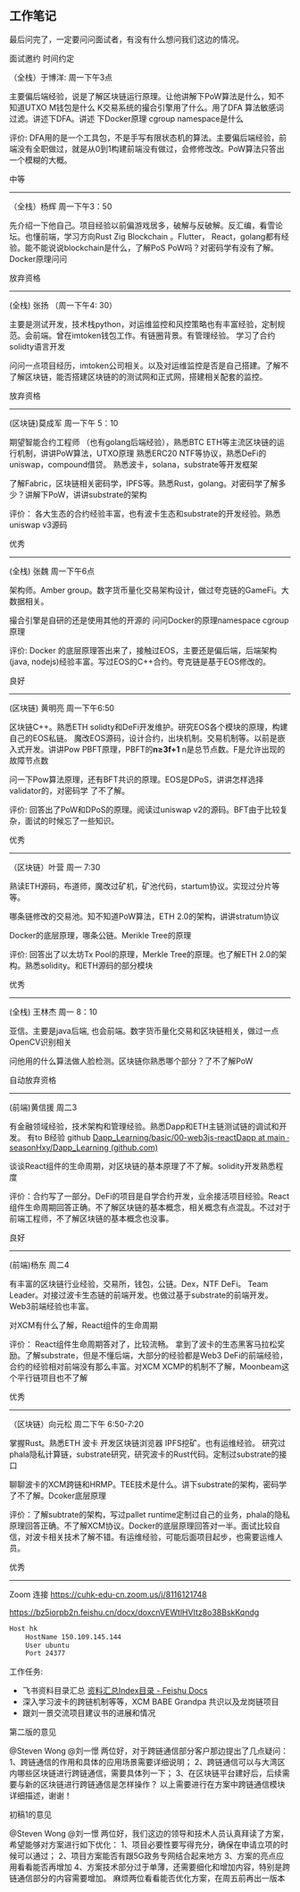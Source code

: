 ## 工作笔记

最后问完了，一定要问问面试者，有没有什么想问我们这边的情况。

面试邀约 时间约定

（全栈）于博洋: 周一下午3点

主要偏后端经验，说是了解区块链运行原理。让他讲解下PoW算法是什么，知不知道UTXO
M钱包是什么  K交易系统的撮合引擎用了什么。用了DFA 算法敏感词过滤。讲述下DFA。讲述
下Docker原理 cgroup  namespace是什么

评价: DFA用的是一个工具包，不是手写有限状态机的算法。主要偏后端经验，前端没有全职做过，就是从0到1构建前端没有做过，会修修改改。PoW算法只答出一个模糊的大概。

中等

---

（全栈）杨辉 周一下午3：50

先介绍一下他自己。项目经验以前偏游戏居多，破解与反破解。反汇编，看雪论坛。也懂前端，学习方向Rust Zig Blockchain 。Flutter， React，golang都有经验。能不能说说blockchain是什么，了解PoS PoW吗？对密码学有没有了解。Docker原理问问

放弃资格

---

(全栈) 张扬 （周一下午4: 30）

主要是测试开发，技术栈python，对运维监控和风控策略也有丰富经验，定制规范。会前端。曾在imtoken钱包工作。有链圈背景。有管理经验。
学习了合约solidty语言开发

问问一点项目经历，imtoken公司相关。以及对运维监控是否是自己搭建。了解不了解区块链，能否搭建区块链的的测试网和正式网，搭建相关配套的监控。

放弃资格

---

(区块链)莫成军 周一下午 5：10

期望智能合约工程师 （也有golang后端经验），熟悉BTC ETH等主流区块链的运行机制，讲讲PoW算法，UTXO原理
熟悉ERC20 NTF等协议，熟悉DeFi的uniswap，compound借贷。
熟悉波卡，solana，substrate等开发框架

了解Fabric，区块链相关密码学，IPFS等。熟悉Rust，golang。对密码学了解多少？讲解下PoW，讲讲substrate的架构

评价： 各大生态的合约经验丰富，也有波卡生态和substrate的开发经验。熟悉uniswap v3源码

优秀

---

(全栈) 张魏 周一下午6点

架构师。Amber group。数字货币量化交易架构设计，做过夸克链的GameFi。大数据相关。

撮合引擎是自研的还是使用其他的开源的
问问Docker的原理namespace cgroup原理

评价: Docker 的底层原理答出来了，接触过EOS，主要还是偏后端，后端架构(java, nodejs)经验丰富。写过EOS的C++合约。夸克链是基于EOS修改的。

良好

---


(区块链) 黄明亮 周一下午6:50

区块链C++。熟悉ETH solidty和DeFi开发维护。研究EOS各个模块的原理，构建自己的EOS私链。
魔改EOS源码，设计合约，出块机制。交易机制等。以前是嵌入式开发。讲讲Pow PBFT原理，PBFT的**n≥3f+1** n是总节点数。F是允许出现的故障节点数

问一下Pow算法原理，还有BFT共识的原理。EOS是DPoS，讲讲怎样选择validator的，对密码学
了不了解。

评价: 回答出了PoW和DPoS的原理。阅读过uniswap v2的源码。BFT由于比较复杂，面试的时候忘了一些知识。

优秀

---

（区块链）叶营 周一 7:30

熟读ETH源码，布道师，魔改过矿机，矿池代码，startum协议。实现过分片等等。

哪条链修改的交易池。知不知道PoW算法，ETH 2.0的架构，讲讲stratum协议

Docker的底层原理，哪条公链。Merikle Tree的原理

评价:     回答出了以太坊Tx Pool的原理，Merkle Tree的原理。也了解ETH 2.0的架构。熟悉solidity。和ETH源码的部分模块

优秀

---

(全栈) 王林杰 周一 8：10

亚信。主要是java后端, 也会前端。数字货币量化交易和区块链相关，做过一点OpenCV识别相关

问他用的什么算法做人脸检测。区块链你熟悉哪个部分？了不了解PoW

自动放弃资格  

---

(前端)黄信援 周二3

有金融领域经验，技术架构和管理经验。熟悉Dapp和ETH主链测试链的调试和开发。
有to B经验  github [Dapp_Learning/basic/00-web3js-reactDapp at main · seasonHxy/Dapp_Learning (github.com)](https://github.com/seasonHxy/Dapp_Learning/tree/main/basic/00-web3js-reactDapp)

谈谈React组件的生命周期，对区块链的基本原理了不了解。solidity开发熟悉程度

评价：合约写了一部分。DeFi的项目是自学合约开发，业余接活项目经验。React组件生命周期回答正确。不了解区块链的基本概念，相关概念有点混乱。不过对于前端工程师，不了解区块链的基本概念也没事。

良好

---

(前端)杨东 周二4

有丰富的区块链行业经验，交易所，钱包，公链。Dex，NTF DeFi。 Team Leader。对接过波卡生态链的前端开发。也做过基于substrate的前端开发。Web3前端经验也丰富。

对XCM有什么了解，React组件的生命周期

评价： React组件生命周期答对了，比较流畅。 拿到了波卡的生态黑客马拉松奖励。了解substrate，但是不懂后端，大部分的经验都是Web3 DeFi的前端经验，合约的经验相对前端没有那么丰富。对XCM  XCMP的机制不了解，Moonbeam这个平行链项目也不了解
  
优秀

---

（区块链）向元松 周二下午 6:50-7:20

掌握Rust。熟悉ETH 波卡   开发区块链浏览器  IPFS挖矿。也有运维经验。
研究过phala隐私计算链，substrate研究，研究波卡的Rust代码。定制过substrate的接口

聊聊波卡的XCM跨链和HRMP。TEE技术是什么。讲下substrate的架构，密码学了不了解。Dcoker底层原理

评价：了解subtrate的架构，写过pallet runtime定制过自己的业务，phala的隐私原理回答正确。不了解XCM协议。Docker的底层原理回答对一半。面试比较自信，对波卡相关技术了解不错。有运维经验，可能后面项目起步，也需要运维人员。

优秀

---

Zoom 连接 https://cuhk-edu-cn.zoom.us/j/8116121748


https://bz5iorpb2n.feishu.cn/docx/doxcnVEWtlHVItz8o38BskKqndg



```txt
Host hk
    HostName 150.109.145.144
    User ubuntu
    Port 24377
```

工作任务:

- 飞书资料目录汇总 [‬⁤‍⁡⁤​​⁣⁠‌⁤​​⁢⁣⁢⁠​‍⁠‍‍⁡⁢⁢‬⁣‍⁣‌‍‌‬⁤⁤‍‍‍﻿​⁡⁢﻿‍​‬‬⁤﻿资料汇总Index目录 - Feishu Docs](https://bz5iorpb2n.feishu.cn/docx/doxcnql53GeZlRAjLv5H6EJUpsh)
- 深入学习波卡的跨链机制等等，XCM BABE Grandpa 共识以及龙岗链项目
- 跟刘一景交流项目建议书的进展和情况


第二版的意见

@Steven Wong @刘一憬 两位好，对于跨链通信部分客户那边提出了几点疑问：
1、跨链通信的作用和具体的应用场景需要详细说明；
2、跨链通信可以与大湾区内哪些区块链进行跨链通信，需要具体列一下；
3、在区块链平台建好后，后续需要与新的区块链进行跨链通信是怎样操作？
以上需要进行在方案中跨链通信模块详细描述，谢谢！


初稿1的意见

@Steven Wong @刘一憬 两位好，我们这边的领导和技术人员认真拜读了方案，希望能够对方案进行如下优化：
1、项目必要性要写得充分，确保在申请立项的时候可以通过；
2、项目方案能否有跟5G政务专网结合起来地方
3、方案的亮点应用看看能否再增加
4、方案技术部分过于单薄，还需要细化和增加内容，特别是跨链通信部分的内容需要增加。
麻烦两位看看能否优化方案，在周五前再出一版本